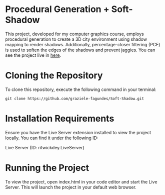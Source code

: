 # Procedural Generation + Soft-Shadow

This project, developed for my computer graphics course, employs procedural generation to create a 3D city environment using shadow mapping to render shadows. Additionally, percentage-closer filtering (PCF) is used to soften the edges of the shadows and prevent jaggies. 
You can see the project live in [here](https://graziele-fagundes.github.io/Soft-Shadow/).

# Cloning the Repository
To clone this repository, execute the following command in your terminal:
```
git clone https://github.com/graziele-fagundes/Soft-Shadow.git
```

# Installation Requirements
Ensure you have the Live Server extension installed to view the project locally. You can find it under the following ID:

Live Server (ID: ritwickdey.LiveServer)

# Running the Project
To view the project, open index.html in your code editor and start the Live Server. This will launch the project in your default web browser.

